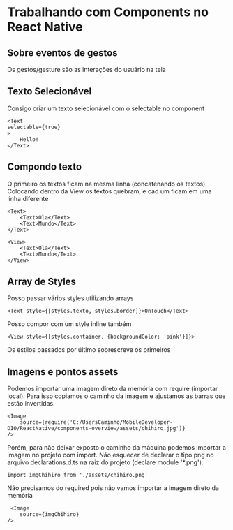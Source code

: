 # Trabalhando com Components no React Native

## Sobre eventos de gestos

Os gestos/gesture são as interações do usuário na tela

## Texto Selecionável

Consigo criar um texto selecionável com o selectable no component <Text>

```
<Text
selectable={true}
>
    Hello!
</Text>
```

## Compondo texto

O primeiro os textos ficam na mesma linha (concatenando os textos). Colocando dentro da View os textos quebram, e cad um ficam em uma linha diferente

```
<Text>
    <Text>Ola</Text>
    <Text>Mundo</Text>
</Text>

<View>
    <Text>Ola</Text>
    <Text>Mundo</Text>
</View>
```

## Array de Styles

Posso passar vários styles utilizando arrays

`<Text style={[styles.texto, styles.border]}>OnTouch</Text>`

Posso compor com um style inline também

`<View style={[styles.container, {backgroundColor: 'pink'}]}>`

Os estilos passados por último sobrescreve os primeiros

## Imagens e pontos assets

Podemos importar uma imagem direto da memória com require (importar local). Para isso copiamos o caminho da imagem e ajustamos as barras que estão invertidas.

```
<Image
    source={require('C:/UsersCaminho/MobileDeveloper-DIO/ReactNative/components-overview/assets/chihiro.jpg')}
/>
```

Porém, para não deixar exposto o caminho da máquina podemos importar a imagem no projeto com import. Não esquecer de declarar o tipo png no arquivo declarations.d.ts na raiz do projeto (declare module '*.png').

`import imgChihiro from './assets/chihiro.png'`

Não precisamos do required pois não vamos importar a imagem direto da memória

```
 <Image
    source={imgChihiro}
/>
```